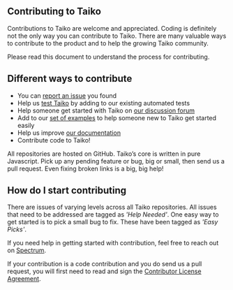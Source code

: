 ## Contributing to Taiko

Contributions to Taiko are welcome and appreciated. Coding is definitely not the only way you can contribute to Taiko. There are many valuable ways to contribute to the product and to help the growing Taiko community.

Please read this document to understand the process for contributing.

## Different ways to contribute

* You can [report an issue](https://github.com/getgauge/taiko/issues) you found
* Help us [test Taiko](https://github.com/getgauge/taiko/tree/master/test/functional-tests) by adding to our existing automated tests
* Help someone get started with Taiko on [our discussion forum](https://spectrum.chat/taiko)
* Add to our [set of examples](https://github.com/getgauge/taiko/tree/master/examples) to help someone new to Taiko get started easily
* Help us improve [our documentation](https://taiko.dev/)
* Contribute code to Taiko! 

All repositories are hosted on GitHub. Taiko’s core is written in pure Javascript. Pick up any pending feature or bug, big or small, then send us a pull request. Even fixing broken links is a big, big help!

## How do I start contributing

There are issues of varying levels across all Taiko repositories. All issues that need to be addressed are tagged as _'Help Needed'_. One easy way to get started is to pick a small bug to fix. These have been tagged as _'Easy Picks'_.

If you need help in getting started with contribution, feel free to reach out on [Spectrum](https://spectrum.chat/taiko).

If your contribution is a code contribution and you do send us a pull request, you will first need to read and sign the [Contributor License Agreement](https://gauge-bot.herokuapp.com/cla/).
